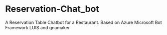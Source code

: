 # Reservation-Chat_bot
A Reservation Table Chatbot for a Restaurant.
Based on Azure
Microsoft Bot Framework 
LUIS and qnamaker
